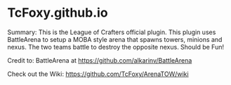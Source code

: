 TcFoxy.github.io
================

Summary:
  This is the League of Crafters official plugin. This plugin uses BattleArena to setup a MOBA style arena that spawns towers, minions and nexus. The two teams battle to destroy the opposite nexus. Should be Fun!

Credit to: BattleArena at https://github.com/alkarinv/BattleArena

Check out the Wiki: https://github.com/TcFoxy/ArenaTOW/wiki
